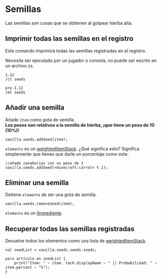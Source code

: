 # Semillas

Las semillas son cosas que se obtienen al golpear hierba alta.

## Imprimir todas las semillas en el registro

Este comando imprimirá todas las semillas registradas en el registro.

Necesita ser ejecutado por un jugador o consola, no puede ser escrito en un archivo zs.

    1.12
    /ct seeds
    
    pre-1.12
    /mt seeds
    

## Añadir una semilla

Añade `ítem` como gota de semilla.  
**Los pesos son relativos a la semilla de hierba, ¡que tiene un peso de 10 (10%)!**

```zenscript
vanilla.seeds.addSeed(item);
```

`elemento` es un [weightedItemStack](/Vanilla/Items/WeightedItemStack/). ¿Qué significa esto? Significa simplemente que tienes que darle un porcentaje como este:

```zenscript
//añade zanahorias con un peso de 1
vanilla.seeds.addSeed(<minecraft:carrot> % 1);
```

## Eliminar una semilla

Detiene `elemento` de ser una gota de semilla.

```zenscript
vanilla.seeds.removeSeed(item);
```

`elemento` es un [IIngrediente](/Vanilla/Variable_Types/IIngredient/).

## Recuperar todas las semillas registradas

Devuelve todos los elementos como una lista de [weightedItemStack](/Vanilla/Items/WeightedItemStack/).

```zenscript
val seedList = vanilla.seeds.seeds.seeds;

para artículo en seedList {
    print("Item: " ~ item. tack.displayName ~ " || Probabilidad: " ~ item.percent ~ "%");
}
```